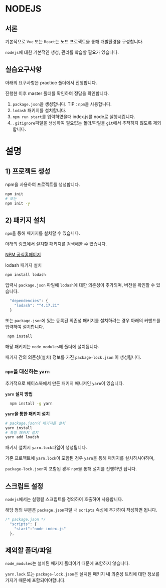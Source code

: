# NODEJS

## 서론

기본적으로 `Vue` 또는 `React`는 노드 프로젝트을 통해 개발환경을 구성합니다.

`nodejs`에 대한 기본적인 생성, 관리를 학습할 필요가 있습니다.

## 실습요구사항

아래의 요구사항은 practice 폴더에서 진행합니다.

진행한 이후 master 폴더를 확인하여 정답을 확인합니다.

1. `package.json`을 생성합니다. TIP : `npm`을 사용합니다.
2. `lodash` 패키지를 설치합니다.
3. `npm run start`를 입력하였을때 index.js를 node로 실행시킵니다.
4. `.gitignore`파일을 생성하여 필요없는 폴더/파일을 `git`에서 추적하지 않도록 제외합니다.

# 설명

## 1) 프로젝트 생성

npm을 사용하여 프로젝트를 생성합니다.

```bash
npm init
# 또는
npm init -y
```

## 2) 패키지 설치

`npm`을 통해 패키지를 설치할 수 있습니다.

아래의 링크에서 설치할 패키지를 검색해볼 수 있습니다.

[NPM 공식홈페이지](https://www.npmjs.com/)

lodash 패키지 설치

```bash
npm install lodash
```

입력시 `package.json` 파일에 `lodash`에 대한 의존성이 추가되며, 버전을 확인할 수 있습니다.

```js
  "dependencies": {
    "lodash": "^4.17.21"
  }
```

또는 `package.json`에 있는 등록된 의존성 패키지를 설치하려는 경우 아래의 커맨드를 입력하여 설치합니다.

```bash
 npm install
```

해당 패키지는 `node_modules`에 폴더에 설치됩니다.

패키지 간의 의존성(설치) 정보를 가진 `package-lock.json` 이 생성됩니다.

### `npm`을 대신하는 `yarn`

추가적으로 페이스북에서 만든 패키지 매니저인 `yarn`이 있습니다.

**`yarn` 설치 방법**

```bash
  npm install -g yarn
```

**`yarn`을 통한 패키지 설치**

```bash
# package.json의 패키지를 설치
yarn install
# 특정 패키지 설치
yarn add loadsh
```

패키지 설치시 `yarn.lock`파일이 생성됩니다.

기존 프로젝트에 `yarn.lock`이 포함된 경우 `yarn`을 통해 패키지를 설치하셔야하며,

`package-lock.json`이 포함된 경우 `npm`을 통해 설치를 진행하면 됩니다.

## 스크립트 설정

`nodejs`에서는 실행될 스크립트를 정의하여 호출하여 사용합니다.

해당 정의 부분은 `package.json`파일 내 `scripts` 속성에 추가하여 작성하면 됩니다.

```js
/* package.json */
  "scripts": {
    "start":"node index.js"
  },
```

## 제외할 폴더/파일

`node_modules`는 설치된 패키지 폴더이기 때문에 포함하지 않습니다.

`yarn.lock` 또는 `package-lock.json`은 설치된 패키지 내 의존성 트리에 대한 정보를 가지기 때문에 포함되어야합니다.
